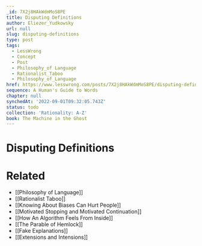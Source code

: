 ```yaml
---
_id: 7X2j8HAkWdmMoS8PE
title: Disputing Definitions
author: Eliezer_Yudkowsky
url: null
slug: disputing-definitions
type: post
tags:
  - LessWrong
  - Concept
  - Post
  - Philosophy_of Language
  - Rationalist_Taboo
  - Philosophy_of_Language
href: https://www.lesswrong.com/posts/7X2j8HAkWdmMoS8PE/disputing-definitions
sequence: A Human's Guide to Words
chapter: null
synchedAt: '2022-09-01T09:32:05.743Z'
status: todo
collection: 'Rationality: A-Z'
book: The Machine in the Ghost
---
```


# Disputing Definitions


# Related

- [[Philosophy of Language]]
- [[Rationalist Taboo]]
- [[Knowing About Biases Can Hurt People]]
- [[Motivated Stopping and Motivated Continuation]]
- [[How An Algorithm Feels From Inside]]
- [[The Parable of Hemlock]]
- [[Fake Explanations]]
- [[Extensions and Intensions]]